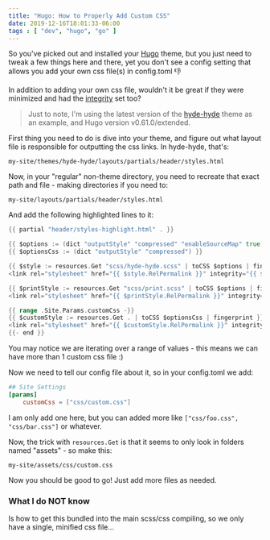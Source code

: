 ```yaml
---
title: "Hugo: How to Properly Add Custom CSS"
date: 2019-12-16T18:01:33-06:00
tags : [ "dev", "hugo", "go" ]
---
```


So you've picked out and installed your [Hugo](https://gohugo.io/) theme, but you just need to tweak a few things here and there, yet you don't see a config setting that allows you add your own css file(s) in config.toml 👎 

In addition to adding your own css file, wouldn't it be great if they were minimized and had the [integrity](https://developer.mozilla.org/en-US/docs/Web/Security/Subresource_Integrity) set too? 

> Just to note, I'm using the latest version of the [hyde-hyde](https://themes.gohugo.io/hyde-hyde/) theme as an example, and Hugo version v0.61.0/extended.

First thing you need to do is dive into your theme, and figure out what layout file is responsible for outputting the css links. In hyde-hyde, that's:

`my-site/themes/hyde-hyde/layouts/partials/header/styles.html`

Now, in your "regular" non-theme directory, you need to recreate that exact path and file - making directories if you need to:

`my-site/layouts/partials/header/styles.html`

And add the following highlighted lines to it:

```go {linenos=table,hl_lines=[4, "12-15"]}
{{ partial "header/styles-highlight.html" . }}

{{ $options := (dict "outputStyle" "compressed" "enableSourceMap" true) }}
{{ $optionsCss := (dict "outputStyle" "compressed") }}

{{ $style := resources.Get "scss/hyde-hyde.scss" | toCSS $options | fingerprint }}
<link rel="stylesheet" href="{{ $style.RelPermalink }}" integrity="{{ $style.Data.Integrity }}">

{{ $printStyle := resources.Get "scss/print.scss" | toCSS $options | fingerprint }}
<link rel="stylesheet" href="{{ $printStyle.RelPermalink }}" integrity="{{ $printStyle.Data.Integrity }}" media="print">

{{ range .Site.Params.customCss -}}
{{ $customStyle := resources.Get . | toCSS $optionsCss | fingerprint }}
<link rel="stylesheet" href="{{ $customStyle.RelPermalink }}" integrity="{{ $customStyle.Data.Integrity }}">
{{- end }}
```

You may notice we are iterating over a range of values - this means we can have more than 1 custom css file :)

Now we need to tell our config file about it, so in your config.toml we add:

```toml
## Site Settings
[params]
    customCss = ["css/custom.css"]
```

I am only add one here, but you can added more like `["css/foo.css", "css/bar.css"]` or whatever.

Now, the trick with `resources.Get` is that it seems to only look in folders named "assets" - so make this:

`my-site/assets/css/custom.css`

Now you should be good to go! Just add more files as needed. 

### What I do NOT know
Is how to get this bundled into the main scss/css compiling, so we only have a single, minified css file...
